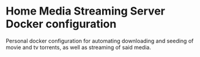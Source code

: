 # Home Media Streaming Server Docker configuration
Personal docker configuration for automating downloading and seeding of movie and tv torrents, as well as streaming of said media. 
